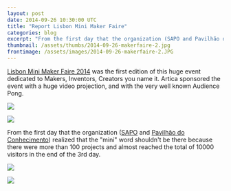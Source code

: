 ```yaml
---
layout: post
date: 2014-09-26 10:30:00 UTC
title: "Report Lisbon Mini Maker Faire"
categories: blog
excerpt: "From the first day that the organization (SAPO and Pavilhão do Conhecimento) realized that the \"mini\" word shouldn't be there because there were more than 100 projects and almost reached the total of 10000 visitors in the end of the 3rd day."
thumbnail: /assets/thumbs/2014-09-26-makerfaire-2.jpg
frontimage: /assets/images/2014-09-26-makerfaire-2.JPG
---
```


[Lisbon Mini Maker Faire 2014][1] was the first edition of this huge event dedicated to Makers, Inventors, Creators you name it.
Artica sponsored the event with a huge video projection, and with the very well known Audience Pong.

![](/assets/images/2014-09-26-makerfaire-2.JPG)

![](/assets/images/2014-09-26-makerfaire-3.JPG)

From the first day that the organization ([SAPO][2] and [Pavilhão do Conhecimento][3]) realized that the "mini" word shouldn't be there because there were more than 100 projects and almost reached the total of 10000 visitors in the end of the 3rd day.

![](/assets/images/2014-09-26-makerfaire-4.JPG)

![](/assets/images/2014-09-26-makerfaire-5.JPG)
 
[1]: http://makerfairelisbon.com
[2]: http://www.sapo.pt
[3]: http://www.pavconhecimento.pt